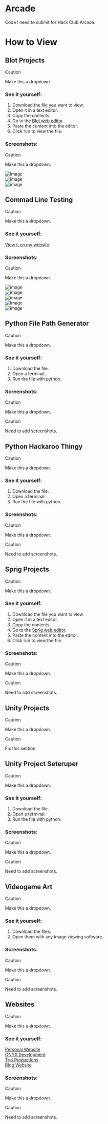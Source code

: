 # Arcade

Code I need to submit for Hack Club Arcade.

# How to View

## Blot Projects

> [!CAUTION]
> Make this a dropdown.

### See it yourself:

1. Download the file you want to view.
2. Open it in a text editor.
3. Copy the contents.
4. Go to the [Blot web editor](https://blot.hackclub.com/editor).
5. Paste the content into the editor.
6. Click run to view the file.

### Screenshots:

> [!CAUTION]
> Make this a dropdown.

![image](https://github.com/user-attachments/assets/5f54ed3b-c2b0-4b08-9add-32b9b3fbbcba)<br>
![image](https://github.com/user-attachments/assets/a69c4aa6-088e-44a3-9312-6c0ffe92cc09)<br>
![image](https://github.com/user-attachments/assets/47e5ce48-dc05-49d6-928a-b49e1660d003)

## Commad Line Testing

> [!CAUTION]
> Make this a dropdown.

### See it yourself:

[View it on my website](https://andrewcromar.org/commandLineTesting/pages/home).

### Screenshots:

> [!CAUTION]
> Make this a dropdown.

![image](https://github.com/user-attachments/assets/d2b194d7-b549-4cfa-a892-ca8599c5e318)<br>
![image](https://github.com/user-attachments/assets/aeda3b67-f5d2-4d18-b023-05d4caf692ef)<br>
![image](https://github.com/user-attachments/assets/d1a3834f-e5e7-4dd8-95f5-f98a2d998bb8)<br>
![image](https://github.com/user-attachments/assets/3f1a2beb-7513-454d-bf77-0141b6865998)<br>
![image](https://github.com/user-attachments/assets/3c609ed5-1a1e-4e58-b9f9-4663c2122dfb)

## Python File Path Generator

> [!CAUTION]
> Make this a dropdown.

### See it yourself:

1. Download the file.
2. Open a terminal.
3. Run the file with python.

### Screenshots:

> [!CAUTION]
> Make this a dropdown.

> [!CAUTION]
> Need to add screenshots. 

## Python Hackaroo Thingy

> [!CAUTION]
> Make this a dropdown.

### See it yourself:

1. Download the file.
2. Open a terminal.
3. Run the file with python.

### Screenshots:

> [!CAUTION]
> Make this a dropdown.

> [!CAUTION]
> Need to add screenshots. 

## Sprig Projects

> [!CAUTION]
> Make this a dropdown.

### See it yourself:

1. Download the file you want to view.
2. Open it in a text editor.
3. Copy the contents.
4. Go to the [Sprig web editor](https://sprig.hackclub.com/editor).
5. Paste the content into the editor.
6. Click run to view the file.

### Screenshots:

> [!CAUTION]
> Make this a dropdown.

> [!CAUTION]
> Need to add screenshots. 

## Unity Projects

> [!CAUTION]
> Make this a dropdown.

> [!CAUTION]
> Fix this section.

## Unity Project Seteruper

> [!CAUTION]
> Make this a dropdown.

### See it yourself:

1. Download the file.
2. Open a terminal.
3. Run the file with python.

### Screenshots:

> [!CAUTION]
> Make this a dropdown.

> [!CAUTION]
> Need to add screenshots. 

## Videogame Art

> [!CAUTION]
> Make this a dropdown.

### See it yourself:

1. Download the files.
2. Open them with any image viewing software.

### Screenshots:

> [!CAUTION]
> Make this a dropdown.

> [!CAUTION]
> Need to add screenshots. 

## Websites

> [!CAUTION]
> Make this a dropdown.

### See it yourself:

[Personal Website](https://andrewcromar.org/)<br>
[ONYX Development](https://onyx.andrewcromar.org/)<br>
[Trio Productions](https://trio.andrewcromar.org/)<br>
[Blog Website](https://blog.andrewcromar.org/)

### Screenshots:

> [!CAUTION]
> Make this a dropdown.

> [!CAUTION]
> Need to add screenshots. 
